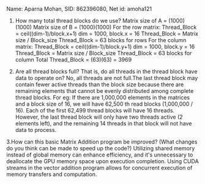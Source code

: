 Name: Aparna Mohan, SID: 862396080, Net id: amoha121
1. How many total thread blocks do we use?
Matrix size of A = (1000)(1000)
Matrix size of B = (1000)(1000)
For the row matrix:
Thread_Block = ceil((dim-1)/block.x+1)
dim = 1000, block.x = 16
Thread_Block = Matrix size / Block_size
Thread_Block =  63 blocks for rows 
For the column matrix:
Thread_Block = ceil((dim-1)/block.y+1)
dim = 1000, block.y = 16
Thread_Block = Matrix size / Block_size
Thread_Block =  63 blocks for column
Total Thread_Block = (63)(63) = 3969  

3. Are all thread blocks full? That is, do all threads in the thread block 
have data to operate on?
No, all threads are not full.The last thread block may contain fewer 
active threads than the block size because there are remaining elements 
that cannot be evenly distributed among complete thread blocks.
For eg: 
If there are 1,000,000 elements in the matrices and a block size 
of 16, we will have 62,500 th read blocks (1,000,000 / 16). Each of the 
first 62,499 thread blocks will have 16 threads. However, the last thread 
block will only have two threads active (2 elements left), and the 
remaining 14 threads in that block will not have data to process.

3.How can this basic Matrix Addition program be improved? (What changes 
do you think can be made to speed up the code?)
Utilizing shared memory instead of global memory can enhance efficiency, 
and it's unnecessary to deallocate the GPU memory space upon execution 
completion. Using CUDA streams in the vector addition program allows for 
concurrent execution of memory transfers and computation.
